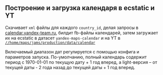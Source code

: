Построение и загрузка календаря в ecstatic и YT
---

Скачивает `xml` файлы для каждого `country_id`, делая запросы в [calendar.yandex-team.ru](https://calendar.yandex-team.ru), билдит fb-файлы календарей, затем загружает их на ecstatic в датасет `yandex-maps-calendar` и на YT в [`//home/maps/jams/production/data/calendar`](https://yt.yandex-team.ru/hahn/navigation?path=//home/maps/jams/production/data)

Включаемый диапазон дат регулируется с помощью конфига и параметров запуска. По-умолчанию, полный календарь содержит период с 1970-01-01 по текущую дату + 1 год вперед, а light-версия – от текущей даты - 2 года назад до текущей даты + 1 год вперед.
